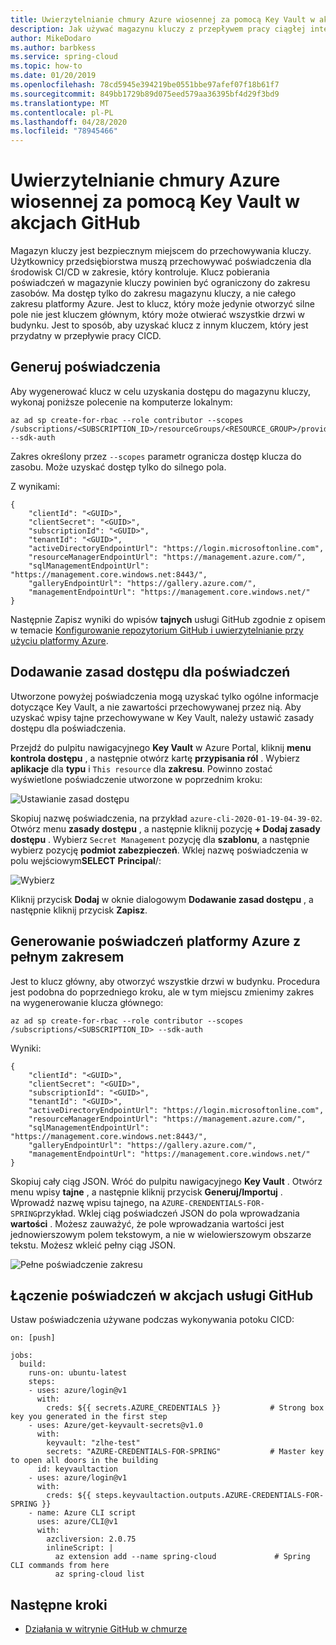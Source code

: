 ```yaml
---
title: Uwierzytelnianie chmury Azure wiosennej za pomocą Key Vault w akcjach GitHub
description: Jak używać magazynu kluczy z przepływem pracy ciągłej integracji/ciągłego wdrażania za pomocą akcji GitHub
author: MikeDodaro
ms.author: barbkess
ms.service: spring-cloud
ms.topic: how-to
ms.date: 01/20/2019
ms.openlocfilehash: 78cd5945e394219be0551bbe97afef07f18b61f7
ms.sourcegitcommit: 849bb1729b89d075eed579aa36395bf4d29f3bd9
ms.translationtype: MT
ms.contentlocale: pl-PL
ms.lasthandoff: 04/28/2020
ms.locfileid: "78945466"
---
```

# <a name="authenticate-azure-spring-cloud-with-key-vault-in-github-actions"></a>Uwierzytelnianie chmury Azure wiosennej za pomocą Key Vault w akcjach GitHub
Magazyn kluczy jest bezpiecznym miejscem do przechowywania kluczy. Użytkownicy przedsiębiorstwa muszą przechowywać poświadczenia dla środowisk CI/CD w zakresie, który kontroluje. Klucz pobierania poświadczeń w magazynie kluczy powinien być ograniczony do zakresu zasobów.  Ma dostęp tylko do zakresu magazynu kluczy, a nie całego zakresu platformy Azure. Jest to klucz, który może jedynie otworzyć silne pole nie jest kluczem głównym, który może otwierać wszystkie drzwi w budynku. Jest to sposób, aby uzyskać klucz z innym kluczem, który jest przydatny w przepływie pracy CICD. 

## <a name="generate-credential"></a>Generuj poświadczenia
Aby wygenerować klucz w celu uzyskania dostępu do magazynu kluczy, wykonaj poniższe polecenie na komputerze lokalnym:
```
az ad sp create-for-rbac --role contributor --scopes /subscriptions/<SUBSCRIPTION_ID>/resourceGroups/<RESOURCE_GROUP>/providers/Microsoft.KeyVault/vaults/<KEY_VAULT> --sdk-auth
```
Zakres określony przez `--scopes` parametr ogranicza dostęp klucza do zasobu.  Może uzyskać dostęp tylko do silnego pola.

Z wynikami:
```
{
    "clientId": "<GUID>",
    "clientSecret": "<GUID>",
    "subscriptionId": "<GUID>",
    "tenantId": "<GUID>",
    "activeDirectoryEndpointUrl": "https://login.microsoftonline.com",
    "resourceManagerEndpointUrl": "https://management.azure.com/",
    "sqlManagementEndpointUrl": "https://management.core.windows.net:8443/",
    "galleryEndpointUrl": "https://gallery.azure.com/",
    "managementEndpointUrl": "https://management.core.windows.net/"
}
```
Następnie Zapisz wyniki do wpisów **tajnych** usługi GitHub zgodnie z opisem w temacie [Konfigurowanie repozytorium GitHub i uwierzytelnianie przy użyciu platformy Azure](./spring-cloud-howto-github-actions.md#set-up-github-repository-and-authenticate).

## <a name="add-access-policies-for-the-credential"></a>Dodawanie zasad dostępu dla poświadczeń
Utworzone powyżej poświadczenia mogą uzyskać tylko ogólne informacje dotyczące Key Vault, a nie zawartości przechowywanej przez nią.  Aby uzyskać wpisy tajne przechowywane w Key Vault, należy ustawić zasady dostępu dla poświadczenia.

Przejdź do pulpitu nawigacyjnego **Key Vault** w Azure Portal, kliknij **menu kontrola dostępu** , a następnie otwórz kartę **przypisania ról** . Wybierz **aplikacje** dla **typu** i `This resource` dla **zakresu**.  Powinno zostać wyświetlone poświadczenie utworzone w poprzednim kroku:

 ![Ustawianie zasad dostępu](./media/github-actions/key-vault1.png)

Skopiuj nazwę poświadczenia, na przykład `azure-cli-2020-01-19-04-39-02`. Otwórz menu **zasady dostępu** , a następnie kliknij pozycję **+ Dodaj zasady dostępu** .  Wybierz `Secret Management` pozycję dla **szablonu**, a następnie wybierz pozycję **podmiot zabezpieczeń**. Wklej nazwę poświadczenia w polu wejściowym**SELECT** **Principal**/:

 ![Wybierz](./media/github-actions/key-vault2.png)

 Kliknij przycisk **Dodaj** w oknie dialogowym **Dodawanie zasad dostępu** , a następnie kliknij przycisk **Zapisz**.

## <a name="generate-full-scope-azure-credential"></a>Generowanie poświadczeń platformy Azure z pełnym zakresem
Jest to klucz główny, aby otworzyć wszystkie drzwi w budynku. Procedura jest podobna do poprzedniego kroku, ale w tym miejscu zmienimy zakres na wygenerowanie klucza głównego:

```
az ad sp create-for-rbac --role contributor --scopes /subscriptions/<SUBSCRIPTION_ID> --sdk-auth
```

Wyniki:
```
{
    "clientId": "<GUID>",
    "clientSecret": "<GUID>",
    "subscriptionId": "<GUID>",
    "tenantId": "<GUID>",
    "activeDirectoryEndpointUrl": "https://login.microsoftonline.com",
    "resourceManagerEndpointUrl": "https://management.azure.com/",
    "sqlManagementEndpointUrl": "https://management.core.windows.net:8443/",
    "galleryEndpointUrl": "https://gallery.azure.com/",
    "managementEndpointUrl": "https://management.core.windows.net/"
}
```
Skopiuj cały ciąg JSON.  Wróć do pulpitu nawigacyjnego **Key Vault** . Otwórz menu wpisy **tajne** , a następnie kliknij przycisk **Generuj/Importuj** . Wprowadź nazwę wpisu tajnego, na `AZURE-CRENDENTIALS-FOR-SPRING`przykład. Wklej ciąg poświadczeń JSON do pola wprowadzania **wartości** . Możesz zauważyć, że pole wprowadzania wartości jest jednowierszowym polem tekstowym, a nie w wielowierszowym obszarze tekstu.  Możesz wkleić pełny ciąg JSON.

 ![Pełne poświadczenie zakresu](./media/github-actions/key-vault3.png)

## <a name="combine-credentials-in-github-actions"></a>Łączenie poświadczeń w akcjach usługi GitHub
Ustaw poświadczenia używane podczas wykonywania potoku CICD:

```
on: [push]

jobs:
  build:
    runs-on: ubuntu-latest
    steps:
    - uses: azure/login@v1
      with:
        creds: ${{ secrets.AZURE_CREDENTIALS }}           # Strong box key you generated in the first step
    - uses: Azure/get-keyvault-secrets@v1.0
      with:
        keyvault: "zlhe-test"
        secrets: "AZURE-CREDENTIALS-FOR-SPRING"           # Master key to open all doors in the building
      id: keyvaultaction
    - uses: azure/login@v1
      with:
        creds: ${{ steps.keyvaultaction.outputs.AZURE-CREDENTIALS-FOR-SPRING }}
    - name: Azure CLI script
      uses: azure/CLI@v1
      with:
        azcliversion: 2.0.75
        inlineScript: |
          az extension add --name spring-cloud             # Spring CLI commands from here
          az spring-cloud list

```

## <a name="next-steps"></a>Następne kroki
* [Działania w witrynie GitHub w chmurze](./spring-cloud-howto-github-actions.md)